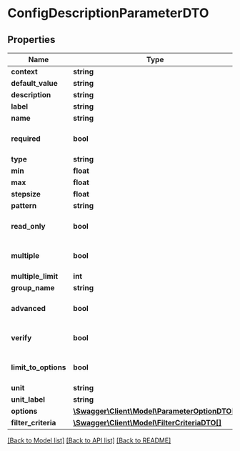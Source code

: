 # ConfigDescriptionParameterDTO

## Properties
Name | Type | Description | Notes
------------ | ------------- | ------------- | -------------
**context** | **string** |  | [optional] 
**default_value** | **string** |  | [optional] 
**description** | **string** |  | [optional] 
**label** | **string** |  | [optional] 
**name** | **string** |  | [optional] 
**required** | **bool** |  | [optional] [default to false]
**type** | **string** |  | [optional] 
**min** | **float** |  | [optional] 
**max** | **float** |  | [optional] 
**stepsize** | **float** |  | [optional] 
**pattern** | **string** |  | [optional] 
**read_only** | **bool** |  | [optional] [default to false]
**multiple** | **bool** |  | [optional] [default to false]
**multiple_limit** | **int** |  | [optional] 
**group_name** | **string** |  | [optional] 
**advanced** | **bool** |  | [optional] [default to false]
**verify** | **bool** |  | [optional] [default to false]
**limit_to_options** | **bool** |  | [optional] [default to false]
**unit** | **string** |  | [optional] 
**unit_label** | **string** |  | [optional] 
**options** | [**\Swagger\Client\Model\ParameterOptionDTO[]**](ParameterOptionDTO.md) |  | [optional] 
**filter_criteria** | [**\Swagger\Client\Model\FilterCriteriaDTO[]**](FilterCriteriaDTO.md) |  | [optional] 

[[Back to Model list]](../../README.md#documentation-for-models) [[Back to API list]](../../README.md#documentation-for-api-endpoints) [[Back to README]](../../README.md)

